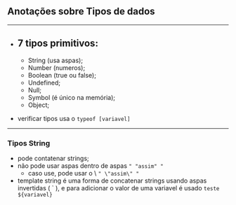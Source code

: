 ## Anotações sobre Tipos de dados
---
- ## 7 tipos primitivos:
  - String (usa aspas);
  - Number (numeros);
  - Boolean (true ou false);
  - Undefined;
  - Null;
  - Symbol (é único na memória);
  - Object;

- verificar tipos usa o `typeof [variavel]`
---
### Tipos String
- pode contatenar strings;
- não pode usar aspas dentro de aspas `" "assim" "`
  - caso use, pode usar o \ `" \"assim\" "`
- template string é uma forma de concatenar strings usando aspas invertidas ( \` ), e para adicionar o valor de uma variavel é usado `teste ${variavel}`
